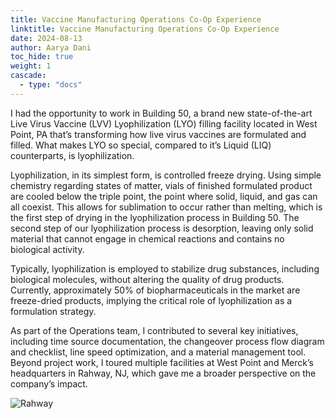 ```yaml
---
title: Vaccine Manufacturing Operations Co-Op Experience
linktitle: Vaccine Manufacturing Operations Co-Op Experience
date: 2024-08-13
author: Aarya Dani 
toc_hide: true
weight: 1
cascade:
  - type: "docs"
---
```


I had the opportunity to work in Building 50, a brand new state-of-the-art Live Virus Vaccine (LVV) Lyophilization (LYO) filling facility located in West Point, PA that’s transforming how live virus vaccines are formulated and filled. What makes LYO so special, compared to it’s Liquid (LIQ) counterparts, is lyophilization. 

Lyophilization, in its simplest form, is controlled freeze drying. Using simple chemistry regarding states of matter, vials of finished formulated product are cooled below the triple point, the point where solid, liquid, and gas can all coexist.  This allows for sublimation to occur rather than melting, which is the first step of drying in the lyophilization process in Building 50. The second step of our lyophilization process is desorption, leaving only solid material that cannot engage in chemical reactions and contains no biological activity. 

Typically, lyophilization is employed to stabilize drug substances, including biological molecules, without altering the quality of drug products. Currently, approximately 50% of biopharmaceuticals in the market are freeze-dried products, implying the critical role of lyophilization as a formulation strategy.

As part of the Operations team, I contributed to several key initiatives, including time source documentation, the changeover process flow diagram and checklist, line speed optimization, and a material management tool. Beyond project work, I toured multiple facilities at West Point and Merck’s headquarters in Rahway, NJ, which gave me a broader perspective on the company’s impact.

![Rahway](/images/Rahway.jpeg)
